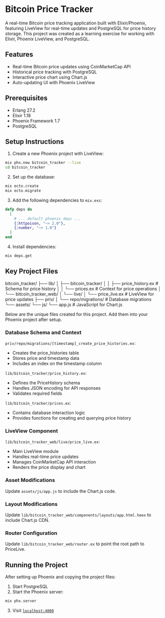 # Bitcoin Price Tracker

A real-time Bitcoin price tracking application built with Elixir/Phoenix, featuring LiveView for real-time updates and PostgreSQL for price history storage. This project was created as a learning exercise for working with Elixir, Phoenix LiveView, and PostgreSQL.

## Features
- Real-time Bitcoin price updates using CoinMarketCap API
- Historical price tracking with PostgreSQL
- Interactive price chart using Chart.js
- Auto-updating UI with Phoenix LiveView

## Prerequisites
- Erlang 27.2
- Elixir 1.18
- Phoenix Framework 1.7
- PostgreSQL

## Setup Instructions

1. Create a new Phoenix project with LiveView:
```bash
mix phx.new bitcoin_tracker --live
cd bitcoin_tracker
```

2. Set up the database:
```bash
mix ecto.create
mix ecto.migrate
```

3. Add the following dependencies to `mix.exs`:
```elixir
defp deps do
  [
    # ... default phoenix deps ...
    {:httpoison, "~> 2.0"},
    {:number, "~> 1.0"}
  ]
end
```

4. Install dependencies:
```bash
mix deps.get
```

## Key Project Files

bitcoin_tracker/
├── lib/
│   ├── bitcoin_tracker/
│   │   ├── price_history.ex      # Schema for price history
│   │   └── prices.ex             # Context for price operations
│   └── bitcoin_tracker_web/
│       └── live/
│           └── price_live.ex     # LiveView for price updates
├── priv/
│   └── repo/migrations/          # Database migrations
└── assets/
    └── js/
        └── app.js               # JavaScript for Chart.js


Below are the unique files created for this project. Add them into your Phoenix project after setup.

### Database Schema and Context
`priv/repo/migrations/[timestamp]_create_price_histories.ex`:
- Creates the price_histories table
- Stores price and timestamp data
- Includes an index on the timestamp column

`lib/bitcoin_tracker/price_history.ex`:
- Defines the PriceHistory schema
- Handles JSON encoding for API responses
- Validates required fields

`lib/bitcoin_tracker/prices.ex`:
- Contains database interaction logic
- Provides functions for creating and querying price history

### LiveView Component
`lib/bitcoin_tracker_web/live/price_live.ex`:
- Main LiveView module
- Handles real-time price updates
- Manages CoinMarketCap API interaction
- Renders the price display and chart

### Asset Modifications
Update `assets/js/app.js` to include the Chart.js code.

### Layout Modifications
Update `lib/bitcoin_tracker_web/components/layouts/app.html.heex` to include Chart.js CDN.

### Router Configuration
Update `lib/bitcoin_tracker_web/router.ex` to point the root path to PriceLive.

## Running the Project

After setting up Phoenix and copying the project files:

1. Start PostgreSQL
2. Start the Phoenix server:
```bash
mix phx.server
```
3. Visit [`localhost:4000`](http://localhost:4000)
